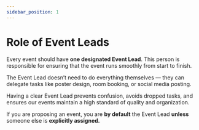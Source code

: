 ```yaml
---
sidebar_position: 1
---
```


# Role of Event Leads

Every event should have **one designated Event Lead**. This person is responsible for ensuring that the event runs smoothly from start to finish.

The Event Lead doesn’t need to do everything themselves — they can delegate tasks like poster design, room booking, or social media posting.

Having a clear Event Lead prevents confusion, avoids dropped tasks, and ensures our events maintain a high standard of quality and organization.

If you are proposing an event, you are **by default** the Event Lead **unless** someone else is **explicitly assigned.**
